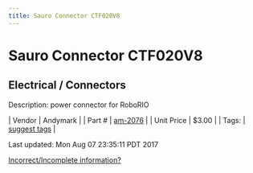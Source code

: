 ```yaml
---
title: Sauro Connector CTF020V8
---
```


# Sauro Connector CTF020V8
## Electrical / Connectors
Description: 	power connector for RoboRIO 

| Vendor | Andymark | 
| Part # | [am-2076](http://www.andymark.com/product-p/am-2076.htm) | 
| Unit Price | $3.00 | 
| Tags: | [suggest tags](https://docs.google.com/forms/d/e/1FAIpQLSeWyY8v3RgOty-MyWmh9U0iivNYN_molChYyS-0U-o-kOAv_g/viewform) | 

Last updated: Mon Aug 07 23:35:11 PDT 2017

 [Incorrect/Incomplete information?](https://docs.google.com/forms/d/e/1FAIpQLSeWyY8v3RgOty-MyWmh9U0iivNYN_molChYyS-0U-o-kOAv_g/viewform)